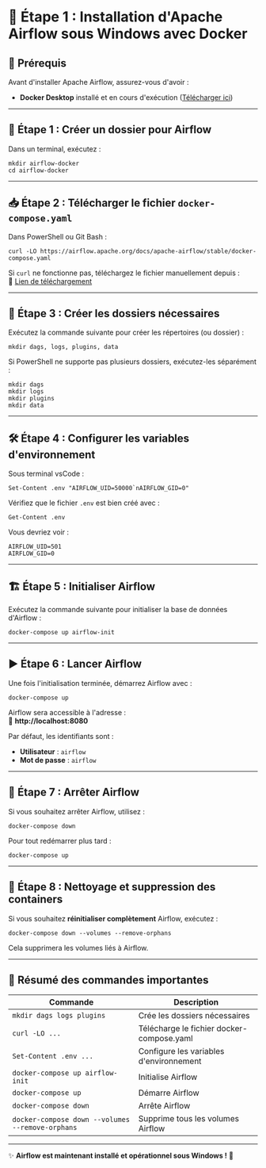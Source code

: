 # 🚀 Étape 1 : Installation d'Apache Airflow sous Windows avec Docker


## 📌 Prérequis
Avant d'installer Apache Airflow, assurez-vous d'avoir :

- **Docker Desktop** installé et en cours d'exécution ([Télécharger ici](https://www.docker.com/products/docker-desktop/))

---

## 🚀 Étape 1 : Créer un dossier pour Airflow
Dans un terminal, exécutez :

```command
mkdir airflow-docker
cd airflow-docker
```

---

## 📥 Étape 2 : Télécharger le fichier `docker-compose.yaml`

Dans PowerShell ou Git Bash :
```command
curl -LO https://airflow.apache.org/docs/apache-airflow/stable/docker-compose.yaml
```

Si `curl` ne fonctionne pas, téléchargez le fichier manuellement depuis :  
🔗 [Lien de téléchargement](https://airflow.apache.org/docs/apache-airflow/stable/docker-compose.yaml)

---

## 📂 Étape 3 : Créer les dossiers nécessaires

Exécutez la commande suivante pour créer les répertoires (ou dossier) :
```command
mkdir dags, logs, plugins, data 
```

Si PowerShell ne supporte pas plusieurs dossiers, exécutez-les séparément :
```command
mkdir dags
mkdir logs
mkdir plugins
mkdir data
```

---

## 🛠️ Étape 4 : Configurer les variables d'environnement

Sous terminal vsCode :
```command
Set-Content .env "AIRFLOW_UID=50000`nAIRFLOW_GID=0"
```

Vérifiez que le fichier `.env` est bien créé avec :
```command
Get-Content .env
```
Vous devriez voir :
```
AIRFLOW_UID=501
AIRFLOW_GID=0
```

---

## 🏗️ Étape 5 : Initialiser Airflow

Exécutez la commande suivante pour initialiser la base de données d'Airflow :
```command 
docker-compose up airflow-init
```

---

## ▶️ Étape 6 : Lancer Airflow

Une fois l'initialisation terminée, démarrez Airflow avec :
```command 
docker-compose up
```

Airflow sera accessible à l'adresse :  
🔗 **http://localhost:8080**

Par défaut, les identifiants sont :
- **Utilisateur** : `airflow`
- **Mot de passe** : `airflow`

---

## 🛑 Étape 7 : Arrêter Airflow

Si vous souhaitez arrêter Airflow, utilisez :
```command
docker-compose down
```

Pour tout redémarrer plus tard :
```command
docker-compose up
```

---

## 🔄 Étape 8 : Nettoyage et suppression des containers

Si vous souhaitez **réinitialiser complètement** Airflow, exécutez :
```command
docker-compose down --volumes --remove-orphans
```
Cela supprimera les volumes liés à Airflow.

---

## 🎯 Résumé des commandes importantes
| Commande | Description |
|----------|------------|
| `mkdir dags logs plugins` | Crée les dossiers nécessaires |
| `curl -LO ...` | Télécharge le fichier docker-compose.yaml |
| `Set-Content .env ...` | Configure les variables d'environnement |
| `docker-compose up airflow-init` | Initialise Airflow |
| `docker-compose up` | Démarre Airflow |
| `docker-compose down` | Arrête Airflow |
| `docker-compose down --volumes --remove-orphans` | Supprime tous les volumes Airflow |

---

✨ **Airflow est maintenant installé et opérationnel sous Windows !** 🚀
